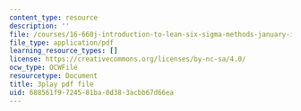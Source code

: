 ```yaml
---
content_type: resource
description: ''
file: /courses/16-660j-introduction-to-lean-six-sigma-methods-january-iap-2012/688561f9724581ba0d383acbb67d66ea_dNvt3SSm9Jc.pdf
file_type: application/pdf
learning_resource_types: []
license: https://creativecommons.org/licenses/by-nc-sa/4.0/
ocw_type: OCWFile
resourcetype: Document
title: 3play pdf file
uid: 688561f9-7245-81ba-0d38-3acbb67d66ea
---
```

